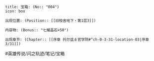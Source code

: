 ---
---
```ad-quote
title: 宝箱: (No:: "004")
icon: box

出现位置: (Position:: [[旧校舍地下・第1层3]])

内容物: (Bonus:: "七耀晶石×50")

出现章节: (Chapter:: [[序章 托尔兹士官学院#^ch-0-3-31-location-03|序章3/31]])

```

#英雄传说/闪之轨迹/笔记/宝箱